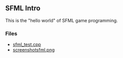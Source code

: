 ## SFML Intro 

This is the "hello world" of SFML game programming. 


### Files
- [sfml_test.cpp](sfml_test.cpp) 
- [screenshotsfml.png](<imgsrc> "desktop/screenshotsfml.png")
